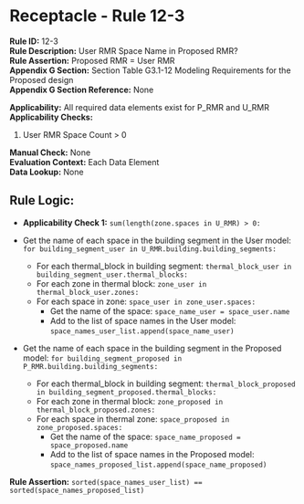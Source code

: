 
# Receptacle - Rule 12-3

**Rule ID:** 12-3  
**Rule Description:** User RMR Space Name in Proposed RMR?  
**Rule Assertion:** Proposed RMR = User RMR  
**Appendix G Section:** Section Table G3.1-12 Modeling Requirements for the Proposed design  
**Appendix G Section Reference:** None  

**Applicability:** All required data elements exist for P_RMR and U_RMR  
**Applicability Checks:**  

  1. User RMR Space Count > 0  

**Manual Check:** None  
**Evaluation Context:** Each Data Element  
**Data Lookup:** None  

## Rule Logic:  

- **Applicability Check 1:** ```sum(length(zone.spaces in U_RMR) > 0:```
- Get the name of each space in the building segment in the User model: ```for building_segment_user in U_RMR.building.building_segments:```  
  - For each thermal_block in building segment: ```thermal_block_user in building_segment_user.thermal_blocks:```
  - For each zone in thermal block: ```zone_user in thermal_block_user.zones:```
  - For each space in zone: ```space_user in zone_user.spaces:```  
    - Get the name of the space: ```space_name_user = space_user.name```
    - Add to the list of space names in the User model: ```space_names_user_list.append(space_name_user)```

- Get the name of each space in the building segment in the Proposed model: ```for building_segment_proposed in P_RMR.building.building_segments:```  
  - For each thermal_block in building segment: ```thermal_block_proposed in building_segment_proposed.thermal_blocks:```
  - For each zone in thermal block: ```zone_proposed in thermal_block_proposed.zones:```
  - For each space in thermal zone: ```space_proposed in zone_proposed.spaces:```  
    - Get the name of the space: ```space_name_proposed = space_proposed.name```
    - Add to the list of space names in the Proposed model: ```space_names_proposed_list.append(space_name_proposed)```

**Rule Assertion:** ```sorted(space_names_user_list) == sorted(space_names_proposed_list)```  
